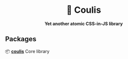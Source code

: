 <div align="center">
    <h1>🍩 Coulis</h1>
    <strong>Yet another atomic CSS-in-JS library</strong>
</div>
<p></p>

## Packages

:package: [**coulis**](./packages/coulis) Core library
